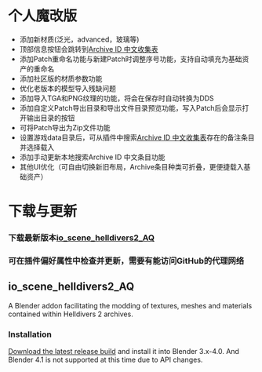 # 个人魔改版
- 添加新材质(泛光，advanced，玻璃等)
- 顶部信息按钮会跳转到[Archive ID 中文收集表](https://www.kdocs.cn/l/csRnAs7QlZvQ)
- 添加Patch重命名功能与新建Patch时调整序号功能，支持自动填充为基础资产的重命名
- 添加社区版的材质参数功能
- 优化老版本的模型导入残缺问题
- 添加导入TGA和PNG纹理的功能，将会在保存时自动转换为DDS
- 添加自定义Patch导出目录和导出文件目录预览功能，写入Patch后会显示打开输出目录的按钮
- 可将Patch导出为Zip文件功能
- 设置游戏data目录后，可从插件中搜索[Archive ID 中文收集表](https://www.kdocs.cn/l/csRnAs7QlZvQ)存在的备注条目并选择载入
- 添加手动更新本地搜索Archive ID 中文条目功能
- 其他UI优化（可自由切换新旧布局，Archive条目种类可折叠，更便捷载入基础资产）

# 下载与更新
### 下载最新版本[io_scene_helldivers2_AQ](https://github.com/Estecsky/io_scene_helldivers2_AQ/archive/refs/heads/main.zip)
### 可在插件偏好属性中检查并更新，需要有能访问GitHub的代理网络

## io_scene_helldivers2_AQ
A Blender addon facilitating the modding of textures, meshes and materials contained within Helldivers 2 archives.

### Installation
[Download the latest release build](https://github.com/Estecsky/io_scene_helldivers2_AQ/archive/refs/heads/main.zip) and install it into Blender 3.x-4.0. And Blender 4.1 is not supported at this time due to API changes.

